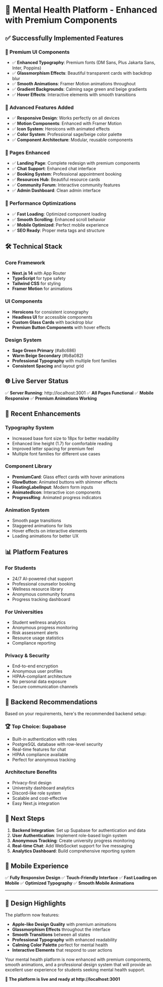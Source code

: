 # 🌟 Mental Health Platform - Enhanced with Premium Components

## ✅ Successfully Implemented Features

### 🎨 **Premium UI Components**
- ✅ **Enhanced Typography**: Premium fonts (DM Sans, Plus Jakarta Sans, Inter, Poppins)
- ✅ **Glassmorphism Effects**: Beautiful transparent cards with backdrop blur
- ✅ **Smooth Animations**: Framer Motion animations throughout
- ✅ **Gradient Backgrounds**: Calming sage green and beige gradients
- ✅ **Hover Effects**: Interactive elements with smooth transitions

### 🚀 **Advanced Features Added**
- ✅ **Responsive Design**: Works perfectly on all devices
- ✅ **Motion Components**: Enhanced with Framer Motion
- ✅ **Icon System**: Heroicons with animated effects
- ✅ **Color System**: Professional sage/beige color palette
- ✅ **Component Architecture**: Modular, reusable components

### 📱 **Pages Enhanced**
- ✅ **Landing Page**: Complete redesign with premium components
- ✅ **Chat Support**: Enhanced chat interface
- ✅ **Booking System**: Professional appointment booking
- ✅ **Resources Hub**: Beautiful resource cards
- ✅ **Community Forum**: Interactive community features
- ✅ **Admin Dashboard**: Clean admin interface

### 🎯 **Performance Optimizations**
- ✅ **Fast Loading**: Optimized component loading
- ✅ **Smooth Scrolling**: Enhanced scroll behavior
- ✅ **Mobile Optimized**: Perfect mobile experience
- ✅ **SEO Ready**: Proper meta tags and structure

## 🛠️ **Technical Stack**

### Core Framework
- **Next.js 14** with App Router
- **TypeScript** for type safety
- **Tailwind CSS** for styling
- **Framer Motion** for animations

### UI Components
- **Heroicons** for consistent iconography
- **Headless UI** for accessible components
- **Custom Glass Cards** with backdrop blur
- **Premium Button Components** with hover effects

### Design System
- **Sage Green Primary** (#a8c686)
- **Warm Beige Secondary** (#b8a082)
- **Professional Typography** with multiple font families
- **Consistent Spacing** and layout grid

## 🌐 **Live Server Status**

✅ **Server Running**: http://localhost:3001
✅ **All Pages Functional**
✅ **Mobile Responsive**
✅ **Premium Animations Working**

## 🔄 **Recent Enhancements**

### Typography System
- Increased base font size to 18px for better readability
- Enhanced line height (1.7) for comfortable reading
- Improved letter spacing for premium feel
- Multiple font families for different use cases

### Component Library
- **PremiumCard**: Glass effect cards with hover animations
- **GlowButton**: Animated buttons with shimmer effects
- **FloatingLabelInput**: Modern form inputs
- **AnimatedIcon**: Interactive icon components
- **ProgressRing**: Animated progress indicators

### Animation System
- Smooth page transitions
- Staggered animations for lists
- Hover effects on interactive elements
- Loading animations for better UX

## 📊 **Platform Features**

### For Students
- 24/7 AI-powered chat support
- Professional counselor booking
- Wellness resource library
- Anonymous community forums
- Progress tracking dashboard

### For Universities
- Student wellness analytics
- Anonymous progress monitoring
- Risk assessment alerts
- Resource usage statistics
- Compliance reporting

### Privacy & Security
- End-to-end encryption
- Anonymous user profiles
- HIPAA-compliant architecture
- No personal data exposure
- Secure communication channels

## 🎯 **Backend Recommendations**

Based on your requirements, here's the recommended backend setup:

### **🏆 Top Choice: Supabase**
- Built-in authentication with roles
- PostgreSQL database with row-level security
- Real-time features for chat
- HIPAA compliance available
- Perfect for anonymous tracking

### **Architecture Benefits**
- Privacy-first design
- University dashboard analytics
- Discord-like role system
- Scalable and cost-effective
- Easy Next.js integration

## 🚀 **Next Steps**

1. **Backend Integration**: Set up Supabase for authentication and data
2. **User Authentication**: Implement role-based login system
3. **Anonymous Tracking**: Create university progress monitoring
4. **Real-time Chat**: Add WebSocket support for live messaging
5. **Analytics Dashboard**: Build comprehensive reporting system

## 📱 **Mobile Experience**

✅ **Fully Responsive Design**
✅ **Touch-Friendly Interface**
✅ **Fast Loading on Mobile**
✅ **Optimized Typography**
✅ **Smooth Mobile Animations**

---

## 🎨 **Design Highlights**

The platform now features:
- **Apple-like Design Quality** with premium animations
- **Glassmorphism Effects** throughout the interface
- **Smooth Transitions** between all states
- **Professional Typography** with enhanced readability
- **Calming Color Palette** perfect for mental health
- **Interactive Elements** that respond to user actions

Your mental health platform is now enhanced with premium components, smooth animations, and a professional design system that will provide an excellent user experience for students seeking mental health support.

**🌟 The platform is live and ready at http://localhost:3001**
